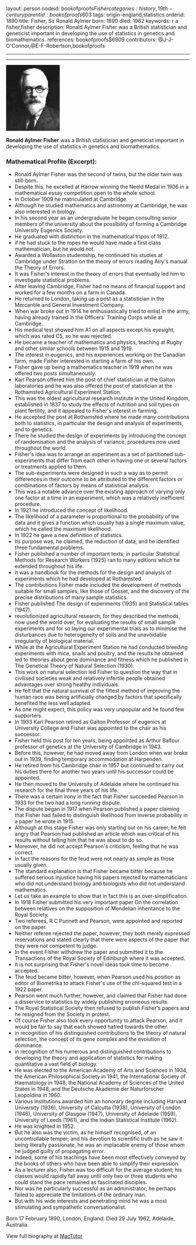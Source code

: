 layout: person
nodeid: bookofproofs$Fisher
categories: history,19th-century
parentid: bookofproofs$603
tags: origin-england,statistics
orderid: 1890
title: Fisher, Sir Ronald Aylmer
born: 1890
died: 1962
keywords: r a fisher,fisher
description: Ronald Aylmer Fisher was a British statistician and geneticist important in developing the use of statistics in genetics and biomathematics.
references: bookofproofs$6909
contributors: @J-J-O'Connor,@E-F-Robertson,bookofproofs

---



---

![Fisher.jpg](https://github.com/bookofproofs/bookofproofs.github.io/blob/main/_sources/_assets/images/portraits/Fisher.jpg?raw=true)

**Ronald Aylmer Fisher** was a British statistician and geneticist important in developing the use of statistics in genetics and biomathematics.

### Mathematical Profile (Excerpt):
* Ronald Aylmer Fisher was the second of twins, but the older twin was still-born.
* Despite this, he excelled at Harrow winning the Neeld Medal in 1906 in a mathematical essay competition open to the whole school.
* In October 1909 he matriculated at Cambridge.
* Although he studied mathematics and astronomy at Cambridge, he was also interested in biology.
* In his second year as an undergraduate he began consulting senior members of the university about the possibility of forming a Cambridge University Eugenics Society.
* He graduated with distinction in the mathematical tripos of 1912.
* if he had stuck to the ropes he would have made a first class mathematician, but he would not.
* Awarded a Wollaston studentship, he continued his studies at Cambridge under Stratton on the theory of errors reading Airy's manual the Theory of Errors.
* It was Fisher's interest in the theory of errors that eventually led him to investigate statistical problems.
* After leaving Cambridge, Fisher had no means of financial support and worked for a few months on a farm in Canada.
* He returned to London, taking up a post as a statistician in the Mercantile and General Investment Company.
* When war broke out in 1914 he enthusiastically tried to enlist in the army, having already trained in the Officers' Training Corps while at Cambridge.
* His medical test showed him A1 on all aspects except his eyesight, which was rated C5, so he was rejected.
* He became a teacher of mathematics and physics, teaching at Rugby and other similar schools between 1915 and 1919.
* The interest in eugenics, and his experiences working on the Canadian farm, made Fisher interested in starting a farm of his own.
* Fisher gave up being a mathematics teacher in 1919 when he was offered two posts simultaneously.
* Karl Pearson offered him the post of chief statistician at the Galton laboratories and he was also offered the post of statistician at the Rothamsted Agricultural Experiment Station.
* This was the oldest agricultural research institute in the United Kingdom, established in 1837 to study the effects of nutrition and soil types on plant fertility, and it appealed to Fisher's interest in farming.
* He accepted the post at Rothamsted where he made many contributions both to statistics, in particular the design and analysis of experiments, and to genetics.
* There he studied the design of experiments by introducing the concept of randomisation and the analysis of variance, procedures now used throughout the world.
* Fisher's idea was to arrange an experiment as a set of partitioned sub-experiments that differ from each other in having one or several factors or treatments applied to them.
* The sub-experiments were designed in such a way as to permit differences in their outcome to be attributed to the different factors or combinations of factors by means of statistical analysis.
* This was a notable advance over the existing approach of varying only one factor at a time in an experiment, which was a relatively inefficient procedure.
* In 1921 he introduced the concept of likelihood.
* The likelihood of a parameter is proportional to the probability of the data and it gives a function which usually has a single maximum value, which he called the maximum likelihood.
* In 1922 he gave a new definition of statistics.
* Its purpose was, he claimed, the reduction of data, and he identified three fundamental problems.
* Fisher published a number of important texts; in particular Statistical Methods for Research Workers (1925) ran to many editions which he extended throughout his life.
* It was a handbook for the methods for the design and analysis of experiments which he had developed at Rothamsted.
* The contributions Fisher made included the development of methods suitable for small samples, like those of Gosset, and the discovery of the precise distributions of many sample statistics.
* Fisher published The design of experiments (1935) and Statistical tables (1947).
* revolutionized agricultural research; for they described the methods, now used the world over, for evaluating the results of small sample experiments and for so laying our experimental trials as to minimise the disturbances due to heterogeneity of soils and the unavoidable irregularity of biological material.
* While at the Agricultural Experiment Station he had conducted breeding experiments with mice, snails and poultry, and the results he obtained led to theories about gene dominance and fitness which he published in The Genetical Theory of Natural Selection (1930).
* This work on natural selection led Fisher to question the way that in civilised societies weak and relatively infertile people obtained advantages over strong healthy individuals.
* He felt that the natural survival of the fittest method of improving the human race was being artificially changed by factors that specifically benefited the less well adapted.
* As one might expect, this policy was very unpopular and he found few supporters.
* In 1933 Karl Pearson retired as Galton Professor of eugenics at University College and Fisher was appointed to the chair as his successor.
* Fisher held this post for ten years, being appointed as Arthur Balfour professor of genetics at the University of Cambridge in 1943.
* Before this, however, he had moved away from London when war broke out in 1939, finding temporary accommodation at Harpenden.
* He retired from his Cambridge chair in 1957 but continued to carry out his duties there for another two years until his successor could be appointed.
* He then moved to the University of Adelaide where he continued his research for the final three years of his life.
* There was a certain irony in the fact that Fisher succeeded Pearson in 1933 for the two had a long running dispute.
* The dispute began in 1917 when Pearson published a paper claiming that Fisher had failed to distinguish likelihood from inverse probability in a paper he wrote in 1915.
* Although at this stage Fisher was only starting out on his career, he felt angry that Pearson had published an article which was critical of his results without telling him that he was about to do so.
* Moreover, he did not accept Pearson's criticism, feeling that he was correct.
* In fact the reasons for the feud were not nearly as simple as those usually given.
* The standard explanation is that Fisher became bitter because he suffered serious injustice having his papers rejected by mathematicians who did not understand biology and biologists who did not understand mathematics.
* Let us take an example to show that in fact this is an over-simplification.
* In 1918 Fisher submitted his very important paper On the correlation between relatives on the supposition of Mendelian inheritance to the Royal Society.
* Two referees, R C Punnett and Pearson, were appointed and reported on the paper.
* Neither referee rejected the paper, however, they both merely expressed reservations and stated clearly that there were aspects of the paper that they were not competent to judge.
* In the event Fisher withdrew the paper and submitted it to the Transactions of the Royal Society of Edinburgh where it was accepted.
* It is not surprising that Fisher's novel ideas took time to become accepted.
* The feud became bitter, however, when Pearson used his position as editor of Biometrika to attack Fisher's use of the chi-squared test in a 1922 paper.
* Pearson went much further, however, and claimed that Fisher had done a disservice to statistics by widely publishing erroneous results.
* The Royal Statistical Society then refused to publish Fisher's papers and he resigned from the Society in protest.
* Of course Fisher also took every opportunity to attack Pearson, and it would be fair to say that each showed hatred towards the other.
* in recognition of his distinguished contributions to the theory of natural selection, the concept of its gene complex and the evolution of dominance.
* in recognition of his numerous and distinguished contributions to developing the theory and application of statistics for making quantitative a vast field of biology.
* He was elected to the American Academy of Arts and Sciences in 1934, the American Philosophical Society in 1941, the International Society of Haematology in 1948, the National Academy of Sciences of the United States in 1948, and the Deutsche Akademie der Naturforscher Leopoldina in 1960.
* Various institutions awarded him an honorary degree including Harvard University (1936), University of Calcutta (1938), University of London (1946), University of Glasgow (1947), University of Adelaide (1959), University of Leeds (1961), and the Indian Statistical Institute (1962).
* He was knighted in 1952.
* But he also was the victim, as he himself recognised, of an uncontrollable temper; and his devotion to scientific truth as he saw it being literally passionate, he was an implacable enemy of those whom he judged guilty of propagating error.
* Indeed, some of his teachings have been most effectively conveyed by the books of others who have been able to simplify their expression.
* As a lecturer also, Fisher was too difficult for the average student; his classes would rapidly fall away until only two or three students who could stand the pace remained as fascinated disciples.
* Nor was he particularly successful as an administrator; he perhaps failed to appreciate the limitations of the ordinary man.
* But with his wide interests and penetrating mind he was a most stimulating and sympathetic conversationalist.

Born 17 February 1890, London, England. Died 29 July 1962, Adelaide, Australia.

View full biography at [MacTutor](https://mathshistory.st-andrews.ac.uk/Biographies/Fisher/)
